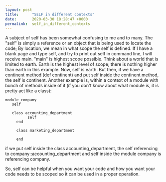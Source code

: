 ```yaml
---
layout: post
title:      "SELF in different contexts"
date:       2020-03-30 18:28:47 +0000
permalink:  self_in_different_contexts
---
```



A subject of self has been somewhat confusing to me and to many. The "self" is simply a reference or an object that is being used to locate the code; By location, we mean in what scope the self is defined. If I have a blank page and type self, and try to print out self in command line, I will receive main. "main" is highest scope possible. Think about a world that is limited to earth. Earth is the highest level of scope; there is nothing higher than earth in this example. Now, self is earth. But then, if we have a continent method (def continent) and put self inside the continent method, the self is continent. Another example is, within a context of a module with bunch of methods inside of it (if you don't know about what module is, it is pretty act like a class):

```
module company
   self

   class accounting_department
	      self
	 end
	 
	 class marketing_department
	 
	 end

```

if we put self inside the class accounting_department, the self referencing to company::accounting_department and self inside the module company is referencing company. 

So, self can be helpful when you want your code and how you want your code needs to be scoped so it can be used in a proper operation. 
